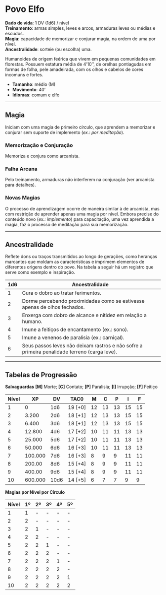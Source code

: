 # Povo Elfo

**Dado de vida**: 1 DV (1d6) / nível  
**Treinamento**: armas simples, leves e arcos, armaduras leves ou médias e escudos.  
**Magia**: capacidade de memorizar e conjurar magia, na ordem de uma por nível.  
**Ancestralidade**: sorteie (ou escolha) uma.

Humanoides de origem feérica que vivem em pequenas comunidades em florestas. Possuem estatura média de 4’10’’, de orelhas pontiagudas em formas de folha, pele amadeirada, com os olhos e cabelos de cores incomuns e fortes.

- **Tamanho**: médio (M)  
- **Movimento**: 40’  
- **Idiomas**: comum e elfo

---

## Magia

Iniciam com uma magia de primeiro círculo, que aprendem a memorizar e conjurar sem suporte de implemento (*ex.: por meditação*).

### Memorização e Conjuração

Memoriza e conjura como arcanista.

### Falha Arcana

Pelo treinamento, armaduras não interferem na conjuração (ver arcanista para detalhes).

### Novas Magias

O processo de aprendizagem ocorre de maneira similar à de arcanista, mas com restrição de aprender apenas uma magia por nível. Embora precise do conteúdo novo (*ex.: implemento*) para capacitação, uma vez aprendida a magia, faz o processo de meditação para sua memorização.

---

## Ancestralidade

Reflete dons ou traços transmitidos ao longo de gerações, como heranças marcantes que moldam as características e imprimem elementos de diferentes origens dentro do povo. Na tabela a seguir há um registro que serve como exemplo e inspiração.

| 1d6 | Ancestralidade                                                                               |
| --- | -------------------------------------------------------------------------------------------- |
| 1   | Cura o dobro ao tratar ferimentos.                                                           |
| 2   | Dorme percebendo proximidades como se estivesse apenas de olhos fechados.                    |
| 3   | Enxerga com dobro de alcance e nitidez em relação a humano.                                  |
| 4   | Imune a feitiços de encantamento (ex.: sono).                                                |
| 5   | Imune a venenos de paralisia (ex.: carniçal).                                                |
| 6   | Seus passos leves não deixam rastros e não sofre a primeira penalidade terreno (carga leve). |

---

## Tabelas de Progressão

**Salvaguardas**
**[M]** Morte; **[C]** Contato; **[P]** Paralisia; **[I]** Irrupção; **[F]** Feitiço

| Nível | XP      | DV   | TAC0    | M   | C   | P   | I   | F   |
| ----- | ------- | ---- | ------- | --- | --- | --- | --- | --- |
| 1     | 0       | 1d6  | 19 [+0] | 12  | 13  | 13  | 15  | 15  |
| 2     | 3.200   | 2d6  | 18 [+1] | 12  | 13  | 13  | 15  | 15  |
| 3     | 6.400   | 3d6  | 18 [+1] | 12  | 13  | 13  | 15  | 15  |
| 4     | 12.800  | 4d6  | 17 [+2] | 10  | 11  | 11  | 13  | 13  |
| 5     | 25.000  | 5d6  | 17 [+2] | 10  | 11  | 11  | 13  | 13  |
| 6     | 50.000  | 6d6  | 16 [+3] | 10  | 11  | 11  | 13  | 13  |
| 7     | 100.000 | 7d6  | 16 [+3] | 8   | 9   | 9   | 11  | 11  |
| 8     | 200.00  | 8d6  | 15 [+4] | 8   | 9   | 9   | 11  | 11  |
| 9     | 400.00  | 9d6  | 15 [+4] | 8   | 9   | 9   | 11  | 11  |
| 10    | 600.000 | 10d6 | 14 [+5] | 6   | 7   | 7   | 9   | 9   |

**Magias por Nível por Círculo**

| Nível | 1º  | 2º  | 3º  | 4º  | 5º  |
| ----- | --- | --- | --- | --- | --- |
| 1     | 1   | -   | -   | -   | -   |
| 2     | 2   | -   | -   | -   | -   |
| 3     | 2   | 1   | -   | -   | -   |
| 4     | 2   | 2   | -   | -   | -   |
| 5     | 2   | 2   | 1   | -   | -   |
| 6     | 2   | 2   | 2   | -   | -   |
| 7     | 2   | 2   | 2   | 1   | -   |
| 8     | 2   | 2   | 2   | 2   | -   |
| 9     | 2   | 2   | 2   | 2   | 1   |
| 10    | 2   | 2   | 2   | 2   | 2   |